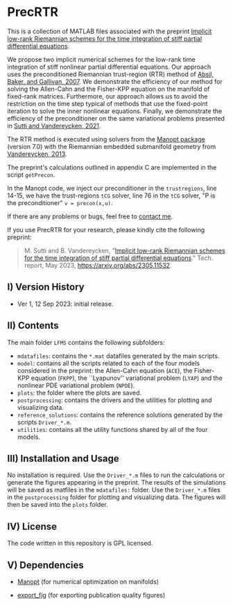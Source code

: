 # PrecRTR

<!--- Created on 2023.06.25.
Last change on 2023.09.14. -->

This is a collection of MATLAB files associated with the preprint
[Implicit low-rank Riemannian schemes for the time integration of stiff partial differential equations](https://arxiv.org/abs/2305.11532).

We propose two implicit numerical schemes for the low-rank time integration of stiff nonlinear partial differential equations. Our approach uses the preconditioned Riemannian trust-region (RTR) method of [Absil, Baker, and Gallivan, 2007](https://link.springer.com/article/10.1007/s10208-005-0179-9). We demonstrate the efficiency of our method for solving the Allen-Cahn and the Fisher-KPP equation on the manifold of fixed-rank matrices. Furthermore, our approach allows us to avoid the restriction on the time step typical of methods that use the fixed-point iteration to solve the inner nonlinear equations. Finally, we demonstrate the efficiency of the preconditioner on the same variational problems presented in [Sutti and Vandereycken, 2021](https://epubs.siam.org/doi/10.1137/20M1337430).

The RTR method is executed using solvers from the [Manopt package](https://www.manopt.org/) (version 7.0) with the Riemannian embedded submanifold geometry from [Vandereycken, 2013](https://epubs.siam.org/doi/10.1137/110845768).

The preprint's calculations outlined in appendix C are implemented in the script `getPrecon`.

In the Manopt code, we inject our preconditioner in the `trustregions`, line 14-15, we have the trust-regions `tCG` solver, line 76 in the `tCG` solver, "P is the preconditioner" `v = precon(x,u)`.


If there are any problems or bugs, feel free to [contact me](mailto:msutti@ncts.tw).

If you use PrecRTR for your research, please kindly cite the following preprint:

> M. Sutti and B. Vandereycken, 
"[Implicit low-rank Riemannian schemes for the time integration of stiff partial differential equations](https://arxiv.org/abs/2305.11532)." Tech. report, May 2023, https://arxiv.org/abs/2305.11532.

## I) Version History

- Ver 1, 12 Sep 2023: initial release.


## II) Contents

The main folder `LFMS` contains the following subfolders:

- `mdatafiles`: contains the `*.mat` datafiles generated by the main scripts.
- `model`: contains all the scripts related to each of the four models considered in the preprint: the Allen-Cahn equation (`ACE`), the Fisher-KPP equation (`FKPP`), the ``Lyapunov'' variational problem (`LYAP`) and the nonlinear PDE variational problem (`NPDE`).
- `plots`: the folder where the plots are saved.
- `postprocessing`: contains the drivers and the utilities for plotting and visualizing data.
- `reference_solutions`: contains the reference solutions generated by the scripts `Driver_*.m`.
- `utilities`: contains all the utility functions shared by all of the four models.


## III) Installation and Usage

No installation is required. Use the `Driver_*.m` files to run the calculations or generate the figures appearing in the preprint.
The results of the simulations will be saved as matfiles in the `mdatafiles:` folder. 
Use the `Driver_*.m` files in the `postprocessing` folder for plotting and visualizing data.
The figures will then be saved into the `plots` folder.


## IV) License

The code written in this repository is GPL licensed.


## V) Dependencies

* [Manopt](https://www.manopt.org/) (for numerical optimization on manifolds)

* [export_fig](https://github.com/altmany/export_fig) (for exporting publication quality figures)

